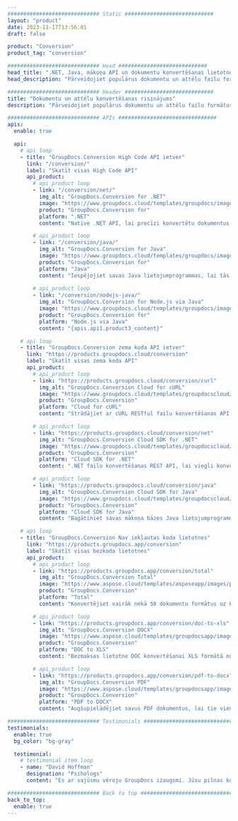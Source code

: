 ```yaml
---
############################# Static ############################
layout: "product"
date: 2023-11-17T13:56:01
draft: false

product: "Conversion"
product_tag: "conversion"

############################# Head ############################
head_title: ".NET, Java, mākoņa API un dokumentu konvertēšanas lietotnes, ko piedāvā GroupDocs"
head_description: "Pārveidojiet populārus dokumentu un attēlu failu formātus jebkurā platformā, izmantojot uz lietotnēm un api balstītus risinājumus."

############################# Header ############################
title: "Dokumentu un attēlu konvertēšanas risinājums"
description: "Pārveidojiet populārus dokumentu un attēlu failu formātus jebkurā platformā, izmantojot uz lietotnēm un api balstītus risinājumus."

############################# APIs ###############################
apis:
  enable: true

  api:
    # api loop
    - title: "GroupDocs.Conversion High Code API ietver"
      link: "/conversion/"
      label: "Skatīt visas High Code API"
      api_product:
        # api_product loop
        - link: "/conversion/net/"
          img_alt: "GroupDocs.Conversion for .NET"
          image: "https://www.groupdocs.cloud/templates/groupdocs/images/product-logos/groupdocs-conversion-net.png"
          product: "GroupDocs.Conversion for"
          platform: ".NET"
          content: "Native .NET API, lai precīzi konvertētu dokumentus un attēlu failu formātus jebkura veida .NET lietojumprogrammās. Atbalsta attēla ūdenszīmju pievienošanu konvertēšanas laikā."

        # api_product loop
        - link: "/conversion/java/"
          img_alt: "GroupDocs.Conversion for Java"
          image: "https://www.groupdocs.cloud/templates/groupdocs/images/product-logos/groupdocs-conversion-java.png"
          product: "GroupDocs.Conversion for"
          platform: "Java"
          content: "Iespējojiet savas Java lietojumprogrammas, lai tās viegli konvertētu starp visiem nozares standarta dokumentu formātiem, tostarp Microsoft Office, PDF, HTML, attēliem un daudziem citiem."
          
        # api_product loop
        - link: "/conversion/nodejs-java/"
          img_alt: "GroupDocs.Conversion for Node.js via Java"
          image: "https://www.groupdocs.cloud/templates/groupdocs/images/product-logos/groupdocs-conversion-nodejs-java.png"
          product: "GroupDocs.Conversion for"
          platform: "Node.js via Java"
          content: "{apis.api1.product3_content}"

    # api loop
    - title: "GroupDocs.Conversion zema koda API ietver"
      link: "https://products.groupdocs.cloud/conversion"
      label: "Skatīt visas zema koda API"
      api_product:
        # api_product loop
        - link: "https://products.groupdocs.cloud/conversion/curl"
          img_alt: "GroupDocs.Conversion Cloud for cURL"
          image: "https://www.groupdocs.cloud/templates/groupdocscloud/images/sdk/272x272/groupdocs_conversion-for-curl.png"
          product: "GroupDocs.Conversion"
          platform: "Cloud for cURL"
          content: "Strādājiet ar cURL RESTful failu konvertēšanas API, lai savās lietojumprogrammās ērti konvertētu Microsoft Office, PDF, e-pasta, Project, HTML un citus izplatītus failu formātus."

        # api_product loop
        - link: "https://products.groupdocs.cloud/conversion/net"
          img_alt: "GroupDocs.Conversion Cloud SDK for .NET"
          image: "https://www.groupdocs.cloud/templates/groupdocscloud/images/sdk/272x272/groupdocs_conversion-for-net.png"
          product: "GroupDocs.Conversion"
          platform: "Cloud SDK for .NET"
          content: ".NET failu konvertēšanas REST API, lai viegli konvertētu Microsoft Office, PDF, e-pastu, projektu, HTML un citus izplatītus failu formātus jebkurā platformā, izmantojot Cloud SDK."

        # api_product loop
        - link: "https://products.groupdocs.cloud/conversion/java"
          img_alt: "GroupDocs.Conversion Cloud SDK for Java"
          image: "https://www.groupdocs.cloud/templates/groupdocscloud/images/sdk/272x272/groupdocs_conversion-for-java.png"
          product: "GroupDocs.Conversion"
          platform: "Cloud SDK for Java"
          content: "Bagātiniet savas mākoņa bāzes Java lietojumprogrammas ar uzlabotām dokumentu konvertēšanas funkcijām jebkurā platformā, kas spēj izsaukt REST API."

    # api loop
    - title: "GroupDocs.Conversion Nav iekļautas koda lietotnes"
      link: "https://products.groupdocs.app/conversion"
      label: "Skatīt visas bezkoda lietotnes"
      api_product:
        # api_product loop
        - link: "https://products.groupdocs.app/conversion/total"
          img_alt: "GroupDocs.Conversion Total"
          image: "https://www.aspose.cloud/templates/asposeapp/images/products/logo/aspose_conversion-app.png"
          product: "GroupDocs.Conversion"
          platform: "Total"
          content: "Konvertējiet vairāk nekā 50 dokumentu formātus uz PDF, XLSX, DOCX, XPS, HTML un citiem."

        # api_product loop
        - link: "https://products.groupdocs.app/conversion/doc-to-xls"
          img_alt: "GroupDocs.Conversion DOCX"
          image: "https://www.aspose.cloud/templates/groupdocsapp/images/products/logo/groupdocs_words-app.png"
          product: "GroupDocs.Conversion"
          platform: "DOC to XLS"
          content: "Bezmaksas lietotne DOC konvertēšanai XLS formātā no jebkuras tīmekļa pārlūkprogrammas."

        # api_product loop
        - link: "https://products.groupdocs.app/conversion/pdf-to-docx"
          img_alt: "GroupDocs.Conversion PDF"
          image: "https://www.aspose.cloud/templates/groupdocsapp/images/products/logo/groupdocs_pdf-app.png"
          product: "GroupDocs.Conversion"
          platform: "PDF to DOCX"
          content: "Augšupielādējiet savus PDF dokumentus, lai tie vienmērīgi konvertētu uz Word (DOCX) formātu."

############################# Testimonials ###############################
testimonials:
  enable: true
  bg_color: "bg-gray"

  testimonial:
    # testimonial item loop
    - name: "David Hoffman"
      designation: "Psihologs"
      content: "Es ar sajūsmu vēroju GroupDocs izaugsmi. Jūsu pilnas komandas atsaucība man ir ļoti palīdzējusi, jo, runājot ar kādu no GroupDocs, varu garantēt, ka kāds klausās un liek lietām notikt."

############################# Back to top ###############################
back_to_top:
  enable: true
---
```

